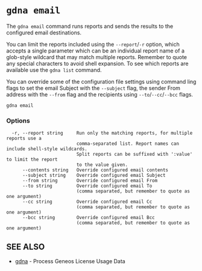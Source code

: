 # `gdna email`

The `gdna email` command runs reports and sends the results to the configured email destinations.

You can limit the reports included using the `--report`/`-r` option, which accepts a single parameter which can be an individual report name of a glob-style wildcard that may match multiple reports. Remember to quote any special characters to avoid shell expansion. To see which reports are available use the `gdna list` command.

You can override some of the configuration file settings using command ling flags to set the email Subject with the `--subject` flag, the sender From address with the `--from` flag and the recipients using `--to`/`--cc`/`--bcc` flags.

```text
gdna email
```

### Options

```text
  -r, --report string     Run only the matching reports, for multiple reports use a
                          comma-separated list. Report names can include shell-style wildcards.
                          Split reports can be suffixed with ':value' to limit the report
                          to the value given.
      --contents string   Override configured email contents
      --subject string    Override configured email Subject
      --from string       Override configured email From
      --to string         Override configured email To
                          (comma separated, but remember to quote as one argument)
      --cc string         Override configured email Cc
                          (comma separated, but remember to quote as one argument)
      --bcc string        Override configured email Bcc
                          (comma separated, but remember to quote as one argument)
```

## SEE ALSO

* [gdna](gdna.md)	 - Process Geneos License Usage Data
